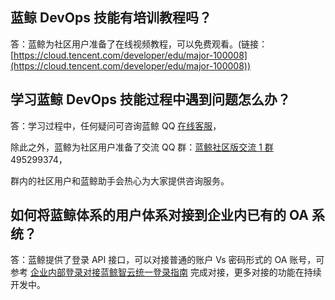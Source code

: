 ## 蓝鲸 DevOps 技能有培训教程吗？

答：蓝鲸为社区用户准备了在线视频教程，可以免费观看。(链接：[https://cloud.tencent.com/developer/edu/major-100008](https://cloud.tencent.com/developer/edu/major-100008))

## 学习蓝鲸 DevOps 技能过程中遇到问题怎么办？

答：学习过程中，任何疑问可咨询蓝鲸 QQ [在线客服](http://wpa.b.qq.com/cgi/wpa.php?ln=1&key=XzgwMDgwMjAwMV80NDMwOTZfODAwODAyMDAxXzJf)，

除此之外，蓝鲸为社区用户准备了交流 QQ 群：[蓝鲸社区版交流 1 群](https://jq.qq.com/?_wv=1027&k=4BcXfIr) 495299374，

群内的社区用户和蓝鲸助手会热心为大家提供咨询服务。

## 如何将蓝鲸体系的用户体系对接到企业内已有的 OA 系统？

答：蓝鲸提供了登录 API 接口，可以对接普通的账户 Vs 密码形式的 OA 账号，可参考 [企业内部登录对接蓝鲸智云统一登录指南](https://bk.tencent.com/docs/document/6.0/130/5923) 完成对接，更多对接的功能在持续开发中。

